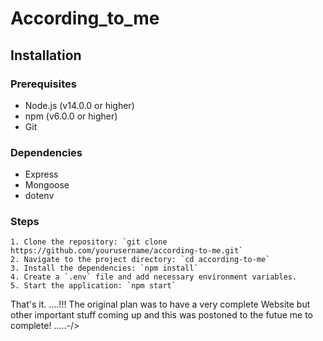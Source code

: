 # According_to_me
## Installation

### Prerequisites
- Node.js (v14.0.0 or higher)
- npm (v6.0.0 or higher)
- Git


### Dependencies
- Express
- Mongoose
- dotenv

### Steps
```
1. Clone the repository: `git clone https://github.com/yourusername/according-to-me.git`
2. Navigate to the project directory: `cd according-to-me`
3. Install the dependencies: `npm install`
4. Create a `.env` file and add necessary environment variables.
5. Start the application: `npm start`
```
   
That's it.
....!!!
The original plan was to have a very complete Website but other important stuff coming up and this was postoned to the futue me to complete!
                                                                .....-/>
<!--The End--!>
